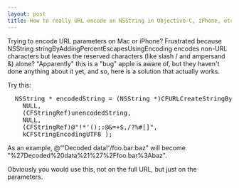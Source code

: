 ```yaml
---
layout: post
title: How to really URL encode an NSString in Objective-C, iPhone, etc.
---
```

<p>Trying to encode URL parameters on Mac or iPhone? Frustrated because NSString stringByAddingPercentEscapesUsingEncoding encodes non-URL characters but leaves the reserved characters (like slash / and ampersand &amp;) alone? "Apparently" this is a "bug" apple is aware of, but they haven't done anything about it yet, and so, here is a solution that actually works.</p><p>Try this:</p><pre>&#160; NSString * encodedString = (NSString *)CFURLCreateStringByAddingPercentEscapes(<br />   &nbsp;NULL,<br />   &nbsp;(CFStringRef)unencodedString,<br />   &nbsp;NULL,<br />   &nbsp;(CFStringRef)@"!*'();:@&amp;=+$,/?%#[]",<br />   &nbsp;kCFStringEncodingUTF8 );</pre><p>As an example, @"'Decoded data!'/foo.bar:baz" will become "%27Decoded%20data%21%27%2Ffoo.bar%3Abaz".</p><p>Obviously you would use this, not on the full URL, but just on the parameters.</p>
